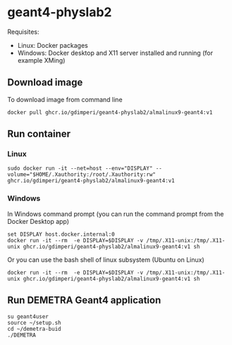 # geant4-physlab2

Requisites:
* Linux: Docker packages
* Windows: Docker desktop and X11 server installed and running (for example XMing)


## Download image
To download image from command line
```
docker pull ghcr.io/gdimperi/geant4-physlab2/almalinux9-geant4:v1
```

## Run container

### Linux 
```
sudo docker run -it --net=host --env="DISPLAY" --volume="$HOME/.Xauthority:/root/.Xauthority:rw"  ghcr.io/gdimperi/geant4-physlab2/almalinux9-geant4:v1
```

### Windows

In Windows command prompt (you can run the command prompt from the Docker Desktop app)
```
set DISPLAY host.docker.internal:0
docker run -it --rm  -e DISPLAY=$DISPLAY -v /tmp/.X11-unix:/tmp/.X11-unix ghcr.io/gdimperi/geant4-physlab2/almalinux9-geant4:v1 sh
```
Or you can use the bash shell of linux subsystem (Ubuntu on Linux)
```
docker run -it --rm  -e DISPLAY=$DISPLAY -v /tmp/.X11-unix:/tmp/.X11-unix ghcr.io/gdimperi/geant4-physlab2/almalinux9-geant4:v1 sh
```
## Run DEMETRA Geant4 application

```
su geant4user
source ~/setup.sh
cd ~/demetra-buid
./DEMETRA
```
